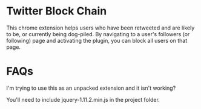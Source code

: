 # Twitter Block Chain

This chrome extension helps users who have been retweeted and are likely to be, or currently being dog-piled.
By navigating to a user's followers (or following) page and activating the plugin, you can block all users on that page.

# FAQs 

I'm trying to use this as an unpacked extension and it isn't working?

You'll need to include jquery-1.11.2.min.js in the project folder.